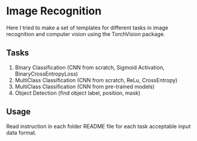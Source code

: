 # Image Recognition
Here I tried to make a set of templates for different tasks in image recognition and computer vision using the TorchVision package.

## Tasks
1. Binary Classification (CNN from scratch, Sigmoid Activation, BinaryCrossEntropyLoss)
2. MultiClass Classification (CNN from scratch, ReLu, CrossEntropy)
3. MultiClass Classification (CNN from pre-trained models)
4. Object Detection (find object label, position, mask)

## Usage
Read instruction in each folder README file for each task acceptable input data format.
